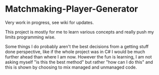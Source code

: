 # Matchmaking-Player-Generator

Very work in progress, see wiki for updates. 

This project is mostly for me to learn various concepts and really push my limits programming wise.

Some things I do probably aren't the best decisions from a getting stuff done perspective, like if the whole project was
in C# I would be much further ahead than where I am now. However the fun is learning, I am not asking myself "is this the best method" but
rather "how can I do this" and this is shown by choosing to mix managed and unmanaged code.

